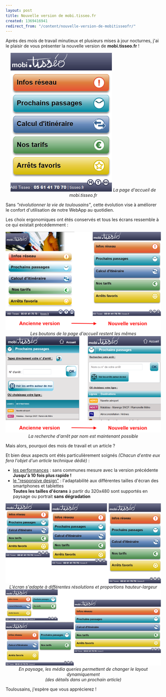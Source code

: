 ```yaml
---
layout: post
title: Nouvelle version de mobi.tisseo.fr
created: 1369416941
redirect_from: "/content/nouvelle-version-de-mobitisseofr/"
---
```

Après des mois de travail minutieux et plusieurs mises à jour nocturnes, j'ai le plaisir de vous présenter la nouvelle version de <b>mobi.tisseo.fr</b> !

<center><img src="/sites/xavierraffin.com/files/accueil-mobi-tisseo.png" />
<i>La page d'accueil de mobi.tisseo.fr</i></center>

Sans <i>"révolutionner la vie de toulousains"</i>, cette évolution vise à améliorer le confort d'utilisation de notre WebApp au quotidien.

Les choix ergonomiques ont étés conservés et tous les écrans ressemble à ce qui existait précédemment :

<img src="/sites/xavierraffin.com/files/modification-accueil-mbo-tisseo.png" />
<center><i>Les boutons de la page d'accueil restent les mêmes</i></center>

<img src="/sites/xavierraffin.com/files/modification-prochains-passages.png" />
<center><i>La recherche d'arrêt par nom est maintenant possible</i></center>

Mais alors, pourquoi des mois de travail et un article ?

Et bien deux aspects ont étés particulièrement soignés <i>(Chacun d'entre eux fera l'objet d'un article technique dédié)</i> :
<ul>
<li><u>les performances</u> : sans communes mesure avec la version précédente<br /><b>Jusqu'à 10 fois plus rapide !</b></li>
<li><u>le "responsive design"</u> : l'adaptabilité aux différentes tailles d'écran des smartphones et tablettes<br /><b>Toutes les tailles d'écrans</b> à partir du 320x480 sont supportés en paysage ou portrait <b>sans dégradation</b></li>
</ul>

<img src="/sites/xavierraffin.com/files/responsive-en-portrait.png" />
<center><i>L'écran s'adapte à différentes résolutions et proportions hauteur-largeur</i></center>

<img src="/sites/xavierraffin.com/files/responsive-en-paysage.png" />
<center><i>En paysage, les média queries permettent de changer le layout dynamiquement<br />(des détails dans un prochain article)</i></center>

Toulousains, j'espère que vous apprécierez !
